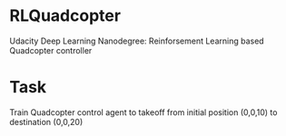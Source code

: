 # RLQuadcopter
Udacity Deep Learning Nanodegree: Reinforsement Learning based Quadcopter controller

# Task
Train Quadcopter control agent to takeoff from initial position (0,0,10) to destination (0,0,20)

